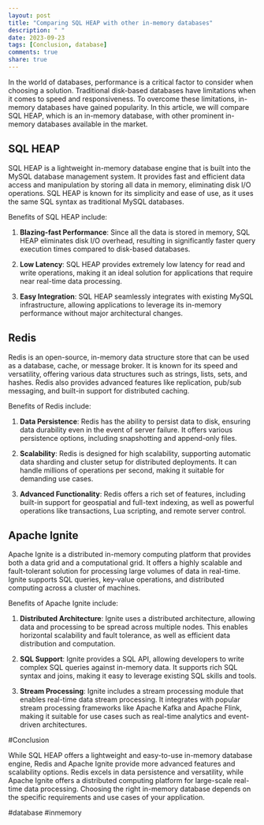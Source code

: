```yaml
---
layout: post
title: "Comparing SQL HEAP with other in-memory databases"
description: " "
date: 2023-09-23
tags: [Conclusion, database]
comments: true
share: true
---
```


In the world of databases, performance is a critical factor to consider when choosing a solution. Traditional disk-based databases have limitations when it comes to speed and responsiveness. To overcome these limitations, in-memory databases have gained popularity. In this article, we will compare SQL HEAP, which is an in-memory database, with other prominent in-memory databases available in the market.

## SQL HEAP

SQL HEAP is a lightweight in-memory database engine that is built into the MySQL database management system. It provides fast and efficient data access and manipulation by storing all data in memory, eliminating disk I/O operations. SQL HEAP is known for its simplicity and ease of use, as it uses the same SQL syntax as traditional MySQL databases.

Benefits of SQL HEAP include:

1. **Blazing-fast Performance**: Since all the data is stored in memory, SQL HEAP eliminates disk I/O overhead, resulting in significantly faster query execution times compared to disk-based databases.

2. **Low Latency**: SQL HEAP provides extremely low latency for read and write operations, making it an ideal solution for applications that require near real-time data processing.

3. **Easy Integration**: SQL HEAP seamlessly integrates with existing MySQL infrastructure, allowing applications to leverage its in-memory performance without major architectural changes.

## Redis

Redis is an open-source, in-memory data structure store that can be used as a database, cache, or message broker. It is known for its speed and versatility, offering various data structures such as strings, lists, sets, and hashes. Redis also provides advanced features like replication, pub/sub messaging, and built-in support for distributed caching.

Benefits of Redis include:

1. **Data Persistence**: Redis has the ability to persist data to disk, ensuring data durability even in the event of server failure. It offers various persistence options, including snapshotting and append-only files.

2. **Scalability**: Redis is designed for high scalability, supporting automatic data sharding and cluster setup for distributed deployments. It can handle millions of operations per second, making it suitable for demanding use cases.

3. **Advanced Functionality**: Redis offers a rich set of features, including built-in support for geospatial and full-text indexing, as well as powerful operations like transactions, Lua scripting, and remote server control.

## Apache Ignite

Apache Ignite is a distributed in-memory computing platform that provides both a data grid and a computational grid. It offers a highly scalable and fault-tolerant solution for processing large volumes of data in real-time. Ignite supports SQL queries, key-value operations, and distributed computing across a cluster of machines.

Benefits of Apache Ignite include:

1. **Distributed Architecture**: Ignite uses a distributed architecture, allowing data and processing to be spread across multiple nodes. This enables horizontal scalability and fault tolerance, as well as efficient data distribution and computation.

2. **SQL Support**: Ignite provides a SQL API, allowing developers to write complex SQL queries against in-memory data. It supports rich SQL syntax and joins, making it easy to leverage existing SQL skills and tools.

3. **Stream Processing**: Ignite includes a stream processing module that enables real-time data stream processing. It integrates with popular stream processing frameworks like Apache Kafka and Apache Flink, making it suitable for use cases such as real-time analytics and event-driven architectures.

#Conclusion

While SQL HEAP offers a lightweight and easy-to-use in-memory database engine, Redis and Apache Ignite provide more advanced features and scalability options. Redis excels in data persistence and versatility, while Apache Ignite offers a distributed computing platform for large-scale real-time data processing. Choosing the right in-memory database depends on the specific requirements and use cases of your application.

#database #inmemory